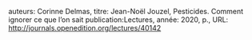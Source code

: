 auteurs: Corinne Delmas, 
titre: Jean-Noël Jouzel, Pesticides. Comment ignorer ce que l’on sait
publication:Lectures, 
année: 2020, 
p.,
URL: http://journals.openedition.org/lectures/40142

